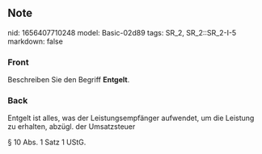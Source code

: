 ## Note
nid: 1656407710248
model: Basic-02d89
tags: SR_2, SR_2::SR_2-I-5
markdown: false

### Front
Beschreiben Sie den Begriff <b>Entgelt</b>.

### Back
Entgelt ist alles, was der Leistungsempfänger aufwendet, um die Leistung zu erhalten, abzügl. der Umsatzsteuer

§ 10 Abs. 1 Satz 1 UStG.
